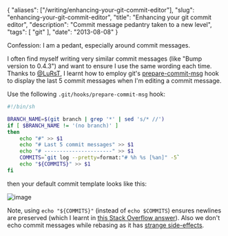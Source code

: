 {
    "aliases": ["/writing/enhancing-your-git-commit-editor"],
    "slug": "enhancing-your-git-commit-editor",
    "title": "Enhancing your git commit editor",
    "description": "Commit message pedantry taken to a new level",
    "tags": [
        "git"
    ],
    "date": "2013-08-08"
}

Confession: I am a pedant, especially around commit messages.

I often find myself writing very similar commit messages (like "Bump
version to 0.4.3") and want to ensure I use the same wording each time.
Thanks to [@LuRsT](https://twitter.com/LuRsT), I learnt how to employ
git's
[prepare-commit-msg](http://git-scm.com/book/en/Customizing-Git-Git-Hooks#Client-Side-Hooks)
hook to display the last 5 commit messages when I'm editing a commit
message.

Use the following `.git/hooks/prepare-commit-msg` hook:

``` bash
#!/bin/sh

BRANCH_NAME=$(git branch | grep '*' | sed 's/* //')
if [ $BRANCH_NAME != '(no branch)' ]
then
    echo "#" >> $1
    echo "# Last 5 commit messages" >> $1
    echo "# ----------------------" >> $1
    COMMITS=`git log --pretty=format:"# %h %s [%an]" -5`
    echo "${COMMITS}" >> $1
fi
```

then your default commit template looks like this:

![image](/images/screenshots/git-commit-editor.png)

Note, using `echo "${COMMITS}"` (instead of `echo $COMMITS`) ensures
newlines are preserved (which I learnt in [this Stack Overflow
answer](http://stackoverflow.com/questions/754395/losing-newline-after-assigning-grep-result-to-a-shell-variable)).
Also we don't echo commit messages while rebasing as it has [strange
side-effects](http://gmurphey.com/2013/02/02/ignoring-git-hooks-when-rebasing.html).
